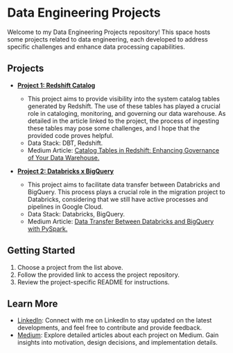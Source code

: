 # Data Engineering Projects

Welcome to my Data Engineering Projects repository! This space hosts some projects related to data engineering, each developed to address specific challenges and enhance data processing capabilities.

## Projects
- [**Project 1: Redshift Catalog**](https://github.com/alice-thomaz/Data-Engineering/tree/master/P1_Redshift_Catalog)
  - This project aims to provide visibility into the system catalog tables generated by Redshift. The use of these tables has played a crucial role in cataloging, monitoring, and governing our data warehouse. As detailed in the article linked to the project, the process of ingesting these tables may pose some challenges, and I hope that the provided code proves helpful.
  - Data Stack: DBT, Redshift.
  - Medium Article: [Catalog Tables in Redshift: Enhancing Governance of Your Data Warehouse.](https://medium.com/@alice_thomaz/ee03daf5bcad)

- [**Project 2: Databricks x BigQuery**](https://github.com/alice-thomaz/Data-Engineering/tree/master/P2_Databricks_x_BigQuery)
  - This project aims to facilitate data transfer between Databricks and BigQuery. This process plays a crucial role in the migration project to Databricks, considering that we still have active processes and pipelines in Google Cloud.
  - Data Stack: Databricks, BigQuery.
  - Medium Article: [Data Transfer Between Databricks and BigQuery with PySpark.](https://medium.com/@alice_thomaz/109eb89a2457)

## Getting Started
1. Choose a project from the list above.
2. Follow the provided link to access the project repository.
3. Review the project-specific README for instructions.

## Learn More
- [LinkedIn](https://www.linkedin.com/in/alice-thomaz-b6b52b14a/): Connect with me on LinkedIn to stay updated on the latest developments, and feel free to contribute and provide feedback.
- [Medium](https://medium.com/@alice_thomaz): Explore detailed articles about each project on Medium. Gain insights into motivation, design decisions, and implementation details.
